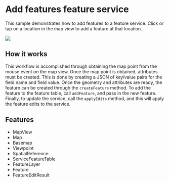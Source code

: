 # Add features feature service

This sample demonstrates how to add features to a feature service. Click or tap on a location in the map view to add a feature at that location.

![](screenshot.png)

## How it works

This workflow is accomplished through obtaining the map point from the mouse event on the map view. Once the map point is obtained, attributes must be created. This is done by creating a JSON of key/value pairs for the field name and field value. Once the geometry and attributes are ready, the feature can be created through the `createFeature` method. To add the feature to the feature table, call `addFeature`, and pass in the new feature. Finally, to update the service, call the `applyEdits` method, and this will apply the feature edits to the service.  

## Features
- MapView
- Map
- Basemap
- Viewpoint
- SpatialReference
- ServiceFeatureTable
- FeatureLayer
- Feature
- FeatureEditResult
